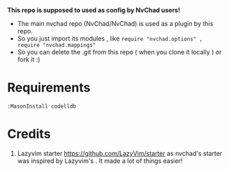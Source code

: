 **This repo is supposed to used as config by NvChad users!**

- The main nvchad repo (NvChad/NvChad) is used as a plugin by this repo.
- So you just import its modules , like `require "nvchad.options" , require "nvchad.mappings"`
- So you can delete the .git from this repo ( when you clone it locally ) or fork it :)

# Requirements

```:MasonInstall codelldb```

# Credits

1) Lazyvim starter https://github.com/LazyVim/starter as nvchad's starter was inspired by Lazyvim's . It made a lot of things easier!
